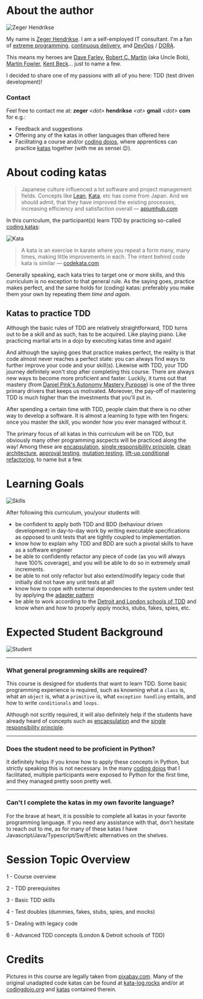 # About the author

![Zeger Hendrikse](assets/zeger_profile.png)

My name is [Zeger Hendrikse](https://www.linkedin.com/in/zegerhendrikse/). I am a self-employed IT consultant. I'm a fan of [extreme programming](https://en.wikipedia.org/wiki/Extreme_programming), [continuous delivery](https://www.continuousdelivery.com/), and [DevOps](https://cloud.google.com/devops) / [DORA](https://www.devops-research.com/research.html). 

This means my heroes are [Dave Farley](https://www.davefarley.net/), [Robert C. Martin](http://blog.cleancoder.com/) (aka Uncle Bob), [Martin Fowler](https://martinfowler.com/), [Kent Beck](https://www.kentbeck.com/)... just to name a few.

I decided to share one of my passions with all of you here: TDD (test driven development)!

### Contact

Feel free to contact me at: **zeger** _&lt;dot&gt;_ **hendrikse** _&lt;at&gt;_ **gmail** _&lt;dot&gt;_ **com** for e.g.:
- Feedback and suggestions
- Offering any of the katas in other languages than offered here
- Facilitating a course and/or [coding dojos](https://codingdojo.org/WhatIsCodingDojo/), where apprentices can practice [katas](http://codekata.com/) together (with me as sensei 😉).


# About coding katas

> Japanese culture influenced a lot software and project management fields. Concepts like [Lean](https://apiumhub.com/?p=55302), [Kata](https://apiumhub.com/?p=4044), etc has come from Japan. And we should admit, that they have improved the existing processes, increasing efficiency and satisfaction overall &#8212;
[apiumhub.com](https://apiumhub.com/tech-blog-barcelona/code-kata/)


In this curriculum, the participant(s) learn TDD by practicing so-called [coding katas](https://apiumhub.com/tech-blog-barcelona/code-kata/):

![Kata](./assets/kata.png)

> A kata is an exercise in karate where you repeat a form many, many times, making little improvements in each. The intent behind code kata is similar &#8212; [codekata.com](http://codekata.com/) 

Generally speaking, each kata tries to target one or more skills, and this curriculum is no exception to that general rule. As the saying goes, practice makes perfect, and the same holds for (coding) katas: preferably you make them your own by repeating them _time and again_.

## Katas to practice TDD

Although the basic rules of TDD are relatively straightforward, TDD turns out to be a skill and as such, has to be acquired. Like playing piano. Like practicing martial arts in a dojo by executing katas time and again!

And although the saying goes that practice makes perfect, the reality is that code almost never reaches a perfect state: you can always find ways to further improve your code and your skill(s). Likewise with TDD, your TDD journey definitely won't stop after completing this course. There are always new ways to become more proficient and faster. Luckily, it turns out that mastery (from [Daniel Pink's Autonomy Mastery Purpose](https://www.youtube.com/watch?v=u6XAPnuFjJc)) is one of the three primary drivers that keeps us motivated. Moreover, the pay-off of mastering TDD is much higher than the investments that you'll put in. 

After spending a certain time with TDD, people claim that there is no other way to develop a software. It is almost a learning to type with ten fingers: once you master the skill, you wonder how you ever managed without it.

The primary focus of all katas in this curriculum will be on TDD, but obviously many other programming ascpects will be practiced along the way! Among these are [encapsulation](https://en.wikipedia.org/wiki/Encapsulation_(computer_programming)), [single responsibility principle](https://en.wikipedia.org/wiki/Single-responsibility_principle), [clean architecture](https://blog.cleancoder.com/uncle-bob/2012/08/13/the-clean-architecture.html), [approval testing](https://approvaltests.com/), [mutation testing](https://en.wikipedia.org/wiki/Mutation_testing), [lift-up conditional refactoring](https://www.eficode.com/blog/advanced-testing-refactoring-techniques-2), to name but a few.  

# Learning Goals

![Skills](./assets/skillz.png)

After following this curriculum, you/your students will:

- be confident to apply both TDD and BDD (behaviour driven development) in day-to-day work by writing executable specifications as opposed to unit tests that are tightly coupled to implementation.
- know how to explain why TDD and BDD are such a pivotal skills to have as a software engineer
- be able to confidently refactor any piece of code (as you will always have 100% coverage), and you will be able to do so in extremely small increments.
- be able to not only refactor but also extend/modify legacy code that initially did not have any unit tests at all!
- know how to cope with external dependencies to the system under test by applying the [adapter pattern](https://refactoring.guru/design-patterns/adapter)
- be able to work according to the [Detroit and London schools of TDD](https://github.com/testdouble/contributing-tests/wiki/Test-Driven-Development) and know when and how to properly apply mocks, stubs, fakes, spies, etc.

# Expected Student Background

![Student](./assets/black-belt.png)

---

### What general programming skills are required?

This course is designed for students that want to learn TDD. Some basic programming experience is required, such as knowning what a `class` is, what an `object` is, what a `primitive` is, what `exception handling` entails, and how to write `conditionals` and `loops`. 

Although not scritly required, it will also definitely help if the students have already heard of concepts such as [encapsulation](https://en.wikipedia.org/wiki/Encapsulation_(computer_programming)) and the [single responsibility principle](https://en.wikipedia.org/wiki/Single-responsibility_principle).

---

### Does the student need to be proficient in Python?

It definitely helps if you know how to apply these concepts in Python, but strictly speaking this is not necessary. In the many [coding dojos](https://codingdojo.org/WhatIsCodingDojo/) that I facilitated, multiple participants were exposed to Python for the first time, and they managed pretty soon pretty well.

---

### Can't I complete the katas in my own favorite language? 

For the brave at heart, it is possible to complete all katas in your favorite programming language. If you need any assistance with that, don't hesitate to reach out to me, as for many of these katas I have Javascript/Java/Typescript/Swift/etc alternatives on the shelves.


# Session Topic Overview
1 - Course overview

2 - TDD prerequisites

3 - Basic TDD skills

4 - Test doubles (dummies, fakes, stubs, spies, and mocks)

5 - Dealing with legacy code

6 - Advanced TDD concepts (London & Detroit schools of TDD)
  
# Credits

Pictures in this course are legally taken from [pixabay.com](https://pixabay.com). Many of the original unadapted code katas can be found at [kata-log.rocks](https://kata-log.rocks/) and/or at [codingdojo.org](http://codingdojo.org/) and [katas](http://codingdojo.org/) contained therein.
